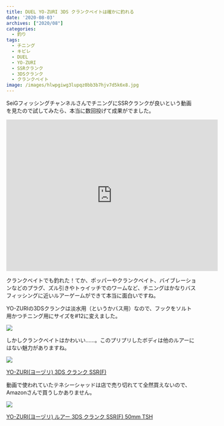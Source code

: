 ```yaml
---
title: DUEL YO-ZURI 3DS クランクベイトは確かに釣れる
date: '2020-08-03'
archives: ["2020/08"]
categories:
  - 釣り
tags:
  - チニング
  - キビレ
  - DUEL
  - YO-ZURI
  - SSRクランク
  - 3DSクランク
  - クランクベイト
image: /images/hlwpgiwg3lupqz0bb3b7hjv7d5k6x8.jpg
---
```

SeiGフィッシングチャンネルさんでチニングにSSRクランクが良いという動画を見たので試してみたら、本当に数回投げて成果がでました。

<iframe width="560" height="400" src="https://www.youtube.com/embed/a35FaJAeVZ8" frameborder="0" allow="accelerometer; autoplay; encrypted-media; gyroscope; picture-in-picture" allowfullscreen></iframe>

クランクベイトでも釣れた！てか、ポッパーやクランクベイト、バイブレーションなどのプラグ、ズル引きやトゥイッチでのワームなど、チニングはかなりバスフィッシングに近いルアーゲームができて本当に面白いですね。

YO-ZURIの3DSクランクは淡水用（というかバス用）なので、フックをソルト用かつチニング用にサイズを#12に変えました。

![](/images/n6cu372aa0ouw0jmja2860yqard0ay.jpg)

しかしクランクベイトはかわいい……。このプリプリしたボディは他のルアーにはない魅力がありますね。

<div class="amazfy">
<a href="https://www.amazon.co.jp/dp/B00LMXBXTG?tag=t4traw-22">
<img src="https://ws-fe.amazon-adsystem.com/widgets/q?_encoding=UTF8&ASIN=B00LMXBXTG&Format=_SL250_&ID=AsinImage&MarketPlace=JP&ServiceVersion=20070822&WS=1&tag=t4traw-22&language=ja_JP">
<p>YO-ZURI(ヨーヅリ) 3DS クランク SSR(F)</p>
</a>
</div>

動画で使われていたテネシーシャッドは店で売り切れてて全然買えないので、Amazonさんで買うしかありません。

<div class="amazfy">
<a href="https://www.amazon.co.jp/dp/B00LMXC1QA?tag=t4traw-22">
<img src="https://ws-fe.amazon-adsystem.com/widgets/q?_encoding=UTF8&ASIN=B00LMXC1QA&Format=_SL250_&ID=AsinImage&MarketPlace=JP&ServiceVersion=20070822&WS=1&tag=t4traw-22&language=ja_JP">
<p>YO-ZURI(ヨーヅリ) ルアー 3DS クランク SSR(F) 50mm TSH</p>
</a>
</div>

